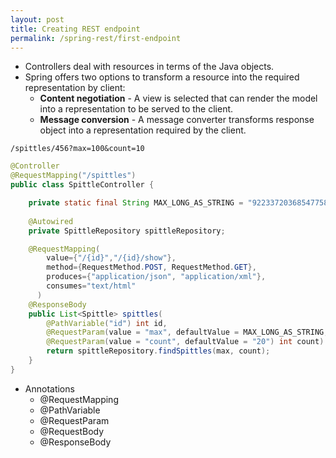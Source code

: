 ```yaml
---
layout: post
title: Creating REST endpoint
permalink: /spring-rest/first-endpoint
---
```


- Controllers deal with resources in terms of the Java objects.
- Spring offers two options to transform a resource into the required representation by client: 
  - **Content negotiation** - A view is selected that can render the model into a representation to be served to the client.
  - **Message conversion** - A message converter transforms response object into a representation required by the client.

```
/spittles/456?max=100&count=10
```
```java
@Controller
@RequestMapping("/spittles")
public class SpittleController {

    private static final String MAX_LONG_AS_STRING = "9223372036854775807";
    
    @Autowired
    private SpittleRepository spittleRepository;

    @RequestMapping(
        value={"/{id}","/{id}/show"},
        method={RequestMethod.POST, RequestMethod.GET},
        produces={"application/json", "application/xml"},
        consumes="text/html"
      )
    @ResponseBody
    public List<Spittle> spittles(
        @PathVariable("id") int id,
        @RequestParam(value = "max", defaultValue = MAX_LONG_AS_STRING, required=false) long max,
        @RequestParam(value = "count", defaultValue = "20") int count) {
        return spittleRepository.findSpittles(max, count);
    }
}
```

- Annotations
  - @RequestMapping
  - @PathVariable
  - @RequestParam
  - @RequestBody
  - @ResponseBody

